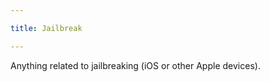 ```yaml
---

title: Jailbreak

---
```


Anything related to jailbreaking (iOS or other Apple devices).

<!--more-->
